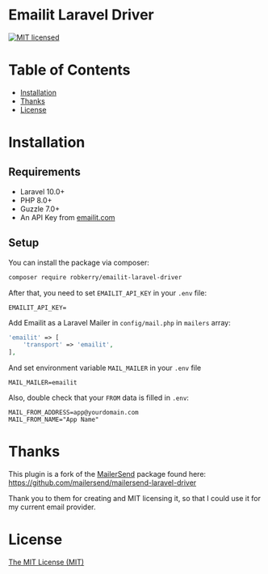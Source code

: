 # Emailit Laravel Driver

[![MIT licensed](https://img.shields.io/badge/license-MIT-blue.svg)](./LICENSE.md)

# Table of Contents

* [Installation](#installation)
* [Thanks](#thanks)
* [License](#license)

<a name="installation"></a>
# Installation

## Requirements

- Laravel 10.0+
- PHP 8.0+
- Guzzle 7.0+
- An API Key from [emailit.com](https://www.emailit.com)

## Setup

You can install the package via composer:

```bash
composer require robkerry/emailit-laravel-driver
```

After that, you need to set `EMAILIT_API_KEY` in your `.env` file:

```dotenv
EMAILIT_API_KEY=
```

Add Emailit as a Laravel Mailer in `config/mail.php` in `mailers` array:

```php
'emailit' => [
    'transport' => 'emailit',
],
```

And set environment variable `MAIL_MAILER` in your `.env` file

```dotenv
MAIL_MAILER=emailit
```

Also, double check that your `FROM` data is filled in `.env`:

```dotenv
MAIL_FROM_ADDRESS=app@yourdomain.com
MAIL_FROM_NAME="App Name"
```

<a name="thanks"></a>
# Thanks

This plugin is a fork of the [MailerSend](https://mailersend.com) package found here:
https://github.com/mailersend/mailersend-laravel-driver

Thank you to them for creating and MIT licensing it, so that I could use it for my current email provider.

<a name="license"></a>
# License

[The MIT License (MIT)](LICENSE.md)
